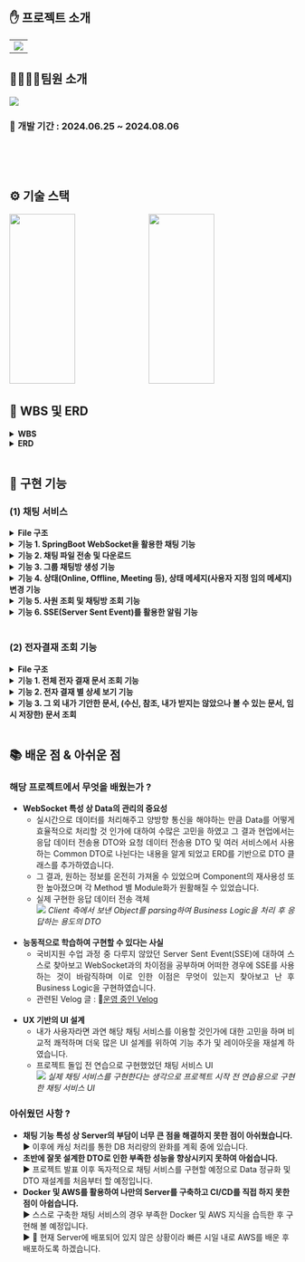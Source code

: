 ## ✋ 프로젝트 소개

<table border="0" cellspacing="0" cellpadding="0">
  <tr>
    <td width="100%">
     <img src="https://i.ibb.co/4ptjDpC/image.gif"/>
    </td>
  </tr>
</table>

## 👨‍👨‍👧‍👧팀원 소개
<img src="https://i.ibb.co/WK0jcb3/image.gif"/>

### 📅 개발 기간 : 2024.06.25 ~ 2024.08.06

<br>


<br>
<br>

## ⚙️ 기술 스택
<img src="https://github.com/user-attachments/assets/383fd344-4fb0-43d3-8bcb-002b0c357c82" style="width: 48%; height: 300px;"/>
<img src="https://github.com/user-attachments/assets/916150a1-d754-4247-b437-48e2655ebda2" style="width: 48%; height: 300px;"/>
<br>


## 📃 WBS 및 ERD
<details>
  <summary><b>WBS</b></summary>
  <br>
  <div markdown="1">
    <ul>
      <img src="https://www.notion.so/image/https%3A%2F%2Fprod-files-secure.s3.us-west-2.amazonaws.com%2Fa4dad6af-2889-4f24-849e-36828eac7662%2F121c0abb-b926-416e-a1ee-b3467ccd8bda%2FUntitled.png?table=block&id=42a5f2b1-81dd-48c5-a524-1e9bc27d6fc4&spaceId=a4dad6af-2889-4f24-849e-36828eac7662&width=2000&userId=17bae69d-6413-43c4-854c-4fa3895934cb&cache=v2"/>
    </ul>
  </div>
</details>

<details>
  <summary><b>ERD</b></summary>
  <br>
  <div markdown="1">
    <ul>
      <img src="https://github.com/user-attachments/assets/edabadf3-6251-49d6-944b-00eb5b7f530b"/>
      <img src="https://github.com/user-attachments/assets/6a93b317-4219-428c-95d6-0b3728e9b78d"/>
    </ul>
  </div>
</details>
<br>


## 🔧 구현 기능

### (1) 채팅 서비스

<details>
  <summary><b>File 구조</b></summary>
  <br>
  <div markdown="1">
    <ul>
      <img src="https://github.com/user-attachments/assets/6aceacfc-63cd-411b-8647-34e31701ea70"/>
    </ul>
  </div>
</details>

<details>
  <summary><b>기능 1. SpringBoot WebSocket을 활용한 채팅 기능</b></summary>
  <br>
  <div markdown="1">
    <ul>
      <img src="https://www.notion.so/image/https%3A%2F%2Fprod-files-secure.s3.us-west-2.amazonaws.com%2Fa4dad6af-2889-4f24-849e-36828eac7662%2F1d0bb550-7972-42de-ab59-91f2272076c3%2FUntitled.png?table=block&id=38b10326-93c9-4e88-ad75-0c8a5f4216d9&spaceId=a4dad6af-2889-4f24-849e-36828eac7662&width=2000&userId=17bae69d-6413-43c4-854c-4fa3895934cb&cache=v2"/>
      <em> 개인 채팅방의 경우 상단에 상대방의 상태 및 상태 메세지가 출력되며 그룹 채팅방의 경우 채팅방 이름, 채팅방 개설 일자가 출력됨 </em>
    </ul>
  </div>
</details>

<details>
  <summary><b>기능 2. 채팅 파일 전송 및 다운로드</b></summary>
  <br>
  <div markdown="1">
    <ul>
      <img src="https://www.notion.so/image/https%3A%2F%2Fprod-files-secure.s3.us-west-2.amazonaws.com%2Fa4dad6af-2889-4f24-849e-36828eac7662%2F4d01c477-b459-487e-bdb4-f1496c8eea94%2FUntitled.png?table=block&id=80217174-0194-4071-a51c-b8450c0362a8&spaceId=a4dad6af-2889-4f24-849e-36828eac7662&width=2000&userId=17bae69d-6413-43c4-854c-4fa3895934cb&cache=v2"/>
      <img src="https://www.notion.so/image/https%3A%2F%2Fprod-files-secure.s3.us-west-2.amazonaws.com%2Fa4dad6af-2889-4f24-849e-36828eac7662%2Fce4790bb-b240-4691-bc95-e3bdbb1e3150%2FUntitled.png?table=block&id=39a795f6-8b6f-475c-9f17-b24c27ff1922&spaceId=a4dad6af-2889-4f24-849e-36828eac7662&width=2000&userId=17bae69d-6413-43c4-854c-4fa3895934cb&cache=v2"/>
      <em> 채팅창에서 파일 전송 기능으로 사진의 경우 정규 표현식을 활용하여 미리보기 기능 구현, 모든 파일에 대해서는 클릭 시 다운로드 가능 </em>
    </ul>
  </div>
</details>

<details>
  <summary><b>기능 3. 그룹 채팅방 생성 기능</b></summary>
  <br>
  <div markdown="1">
    <ul>
     <img src="https://www.notion.so/image/https%3A%2F%2Fprod-files-secure.s3.us-west-2.amazonaws.com%2Fa4dad6af-2889-4f24-849e-36828eac7662%2Fcc5fd719-59b3-4a44-aa76-25f888dab64c%2FUntitled.png?table=block&id=bf5e7d93-3f21-4b02-96bf-9152c004f19a&spaceId=a4dad6af-2889-4f24-849e-36828eac7662&width=2000&userId=17bae69d-6413-43c4-854c-4fa3895934cb&cache=v2"/>
      <em> Bootstrap의 Modal 창을 활용하여 그룹 채팅방을 생성할 수 있는 기능 </em>
    </ul>
  </div>
</details>

<details>
  <summary><b>기능 4. 상태(Online, Offline, Meeting 등), 상태 메세지(사용자 지정 임의 메세지) 변경 기능</b></summary>
  <br>
  <div markdown="1">
    <ul>
     <img src="https://www.notion.so/image/https%3A%2F%2Fprod-files-secure.s3.us-west-2.amazonaws.com%2Fa4dad6af-2889-4f24-849e-36828eac7662%2F87fcdfed-2b64-4d29-9c47-fe101e69d9a4%2FUntitled.png?table=block&id=b0916887-5331-41d1-8675-465712d4f316&spaceId=a4dad6af-2889-4f24-849e-36828eac7662&width=2000&userId=17bae69d-6413-43c4-854c-4fa3895934cb&cache=v2"/>
<img src="https://www.notion.so/image/https%3A%2F%2Fprod-files-secure.s3.us-west-2.amazonaws.com%2Fa4dad6af-2889-4f24-849e-36828eac7662%2Ff5a0be5d-586c-44d6-a9b4-9ef1a99de016%2FUntitled.png?table=block&id=88d66843-39ff-4ca6-9f06-1e62959db60e&spaceId=a4dad6af-2889-4f24-849e-36828eac7662&width=2000&userId=17bae69d-6413-43c4-854c-4fa3895934cb&cache=v2"/>
<img src="https://www.notion.so/image/https%3A%2F%2Fprod-files-secure.s3.us-west-2.amazonaws.com%2Fa4dad6af-2889-4f24-849e-36828eac7662%2F46bcca59-d211-47ef-b47c-ee9f0cc59911%2FUntitled.png?table=block&id=b6134ebe-a5ad-408b-a432-a5cbc64ad647&spaceId=a4dad6af-2889-4f24-849e-36828eac7662&width=2000&userId=17bae69d-6413-43c4-854c-4fa3895934cb&cache=v2"/>
      <em> 상태 변경, 상태 메세지 변경 시 다른 사원들은 실시간으로 조회 가능(개인 채팅방 생성 시) </em>
    </ul>
  </div>
</details>

<details>
  <summary><b>기능 5. 사원 조회 및 채팅방 조회 기능</b></summary>
  <br>
  <div markdown="1">
    <ul>
      <table border="0" cellspacing="0" cellpadding="0">
        <tr>
          <td width="50%">
            <img src="https://www.notion.so/image/https%3A%2F%2Fprod-files-secure.s3.us-west-2.amazonaws.com%2Fa4dad6af-2889-4f24-849e-36828eac7662%2Fe00c6908-b563-42f8-8806-a771ce4acd66%2FUntitled.png?table=block&id=a5bdb407-c908-4a3a-8d32-8c08d964a3f7&spaceId=a4dad6af-2889-4f24-849e-36828eac7662&width=2000&userId=17bae69d-6413-43c4-854c-4fa3895934cb&cache=v2" width="100%">
          </td>
          <td width="50%">
            <img src="https://www.notion.so/image/https%3A%2F%2Fprod-files-secure.s3.us-west-2.amazonaws.com%2Fa4dad6af-2889-4f24-849e-36828eac7662%2Fa1365c08-4afb-4316-bfdd-fd1faa5c7fa6%2F4e8e18b5-89c8-4570-b845-8729a23e089a.png?table=block&id=7013bb3e-44fe-49f2-a6dd-3554018c3a67&spaceId=a4dad6af-2889-4f24-849e-36828eac7662&width=2000&userId=17bae69d-6413-43c4-854c-4fa3895934cb&cache=v2" width="100%">
          </td>
        </tr>
      </table>
      <em> 검색한 글자(2글자 이상)가 포함되는 사원 전체 출력 및 채팅방 조회 </em>
    </ul>
  </div>
</details>

<details>
  <summary><b>기능 6. SSE(Server Sent Event)를 활용한 알림 기능</b></summary>
  <br>
  <div markdown="1">
    <ul>
    <img src="https://www.notion.so/image/https%3A%2F%2Fprod-files-secure.s3.us-west-2.amazonaws.com%2Fa4dad6af-2889-4f24-849e-36828eac7662%2Fb390cb3e-0df8-4aa6-8888-f6fca84885a3%2FUntitled.png?table=block&id=09d3cf1f-4b11-449a-83ac-9422a22494ae&spaceId=a4dad6af-2889-4f24-849e-36828eac7662&width=2000&userId=17bae69d-6413-43c4-854c-4fa3895934cb&cache=v2"/>
<img src="https://www.notion.so/image/https%3A%2F%2Fprod-files-secure.s3.us-west-2.amazonaws.com%2Fa4dad6af-2889-4f24-849e-36828eac7662%2F41adab36-d5fd-4cde-ac21-110a8fedfe9e%2FUntitled.png?table=block&id=58630fe4-056f-48eb-bce4-095ac9abcd5f&spaceId=a4dad6af-2889-4f24-849e-36828eac7662&width=2000&userId=17bae69d-6413-43c4-854c-4fa3895934cb&cache=v2"/>
      <em> 읽지 않은 채팅 내용에 대하여 알림을 보내주며 해당 글을 읽었을 때 알림창 숫자(1 → 0)가 변하는 모습 </em>
    </ul>
  </div>
</details>

<br>

### (2) 전자결재 조회 기능
<details>
  <summary><b>File 구조</b></summary>
  <br>
  <div markdown="1">
    <ul>
      <img src="https://github.com/user-attachments/assets/f0ad1bc8-1427-487c-b1fd-a6c387cc0775"/>
    </ul>
  </div>
</details>
<details>
  <summary><b>기능 1. 전체 전자 결재 문서 조회 기능</b></summary>
  <br>
  <div markdown="1">
    <ul>
    <img src="https://www.notion.so/image/https%3A%2F%2Fprod-files-secure.s3.us-west-2.amazonaws.com%2Fa4dad6af-2889-4f24-849e-36828eac7662%2F620ba307-5b55-4fae-8757-75b2ba40ed93%2FUntitled.png?table=block&id=14091394-4263-469c-8ee9-dd74199bbde5&spaceId=a4dad6af-2889-4f24-849e-36828eac7662&width=2000&userId=17bae69d-6413-43c4-854c-4fa3895934cb&cache=v2"/>
      <em> 로그인한 사원이 볼 수 있는 전체 전자 결재 문서 조회 기능 </em>
    </ul>
  </div>
</details>

<details>
  <summary><b>기능 2. 전자 결재 별 상세 보기 기능</b></summary>
  <br>
  <div markdown="1">
    <ul>
    <img src="https://www.notion.so/image/https%3A%2F%2Fprod-files-secure.s3.us-west-2.amazonaws.com%2Fa4dad6af-2889-4f24-849e-36828eac7662%2F31c62faf-8d98-446a-bb55-32df105a3cc9%2FUntitled.png?table=block&id=f894288e-1bce-42a0-9702-b1f80b869809&spaceId=a4dad6af-2889-4f24-849e-36828eac7662&width=2000&userId=17bae69d-6413-43c4-854c-4fa3895934cb&cache=v2"/>
      <em> 사원이 볼 수 있는 전체의 문서를 클릭 시 해당 상세보기 창으로 이동 </em>
    </ul>
  </div>
</details>

<details>
  <summary><b>기능 3. 그 외 내가 기안한 문서, (수신, 참조, 내가 받지는 않았으나 볼 수 있는 문서, 임시 저장한) 문서 조회</b></summary>
  <br>
  <div markdown="1">
    <ul>
    <img src="https://www.notion.so/image/https%3A%2F%2Fprod-files-secure.s3.us-west-2.amazonaws.com%2Fa4dad6af-2889-4f24-849e-36828eac7662%2Fbcbcac08-57a8-48b3-a3a2-2724d5656c6c%2Fimage.png?table=block&id=f0b1830f-5f94-48f6-9a6c-22994bf15ad6&spaceId=a4dad6af-2889-4f24-849e-36828eac7662&width=2000&userId=17bae69d-6413-43c4-854c-4fa3895934cb&cache=v2"/>
      <em> 추가적으로 클릭 시 기능 2의 문서 상세보기 창으로 이동하여 상세 정보를 확인할 수 있음 </em>
    </ul>
  </div>
</details>
<br>


## 📚 배운 점 & 아쉬운 점
### 해당 프로젝트에서 무엇을 배웠는가 ?
<ul align="justify">
  <li>
    <b>WebSocket 특성 상 Data의 관리의 중요성</b> <br>
    <ul>
      <li>
        실시간으로 데이터를 처리해주고 양방향 통신을 해야하는 만큼 Data를 어떻게 효율적으로 처리할 것 인가에 대하여 수많은 고민을 하였고 그 결과 현업에서는 응답 데이터 전송용 DTO와 요청 데이터 전송용 DTO 및 여러 서비스에서 사용하는 Common DTO로 나뉜다는 내용을 알게 되었고 ERD를 기반으로 DTO 클래스를 추가하였습니다.
      </li>
      <li>
        그 결과, 원하는 정보를 온전히 가져올 수 있었으며 Component의 재사용성 또한 높아졌으며 각 Method 별 Module화가 원활해질 수 있었습니다. <br>  
      </li>
      <li>
        실제 구현한 응답 데이터 전송 객체<br>
        <img src="https://www.notion.so/image/https%3A%2F%2Fprod-files-secure.s3.us-west-2.amazonaws.com%2Fa4dad6af-2889-4f24-849e-36828eac7662%2F6dd6d38c-7835-4b14-ba02-7dbedc282945%2FUntitled.png?table=block&id=b998de7a-8f4e-4dd3-9e8f-facb31f08caf&spaceId=a4dad6af-2889-4f24-849e-36828eac7662&width=2000&userId=17bae69d-6413-43c4-854c-4fa3895934cb&cache=v2"/>
        <em>Client 측에서 보낸 Object를 parsing하여 Business Logic을 처리 후 응답하는 용도의 DTO</em>
      </li>
    </ul>
  </li>
  <br>
  <li>
    <b>능동적으로 학습하여 구현할 수 있다는 사실</b> <br>
    <ul>
      <li>
        국비지원 수업 과정 중 다루지 않았던 Server Sent Event(SSE)에 대하여 스스로 찾아보고 WebSocket과의 차이점을 공부하며 어떠한 경우에 SSE를 사용하는 것이 바람직하며 이로 인한 이점은 무엇이 있는지 찾아보고 난 후 Business Logic을 구현하였습니다.
      </li>
      <li>
        관련된 Velog 글 : 🔗<a href="https://velog.io/@lunia1109/TIL-24.07.21">운영 중인 Velog</a>
      </li>
    </ul>
  </li>
  <br>
  <li>
    <b>UX 기반의 UI 설계</b> <br>
    <ul>
      <li>
        내가 사용자라면 과연 해당 채팅 서비스를 이용할 것인가에 대한 고민을 하며 비교적 쾌적하며 더욱 많은 UI 설계를 위하여 기능 추가 및 레이아웃을 재설계 하였습니다.
      </li>
      <li>
        프로젝트 돌입 전 연습으로 구현했었던 채팅 서비스 UI<br>
          <img src="https://www.notion.so/image/https%3A%2F%2Fprod-files-secure.s3.us-west-2.amazonaws.com%2Fa4dad6af-2889-4f24-849e-36828eac7662%2F249bd34d-e6b7-49c2-b7c5-fa7f2cb15adb%2FUntitled.png?table=block&id=89215f5f-b1f2-4b94-b37d-39ca6a6d70c4&spaceId=a4dad6af-2889-4f24-849e-36828eac7662&width=2000&userId=17bae69d-6413-43c4-854c-4fa3895934cb&cache=v2"/>
        <em>실제 채팅 서비스를 구현한다는 생각으로 프로젝트 시작 전 연습용으로 구현한 채팅 서비스 UI</em>
      </li>
    </ul>
  </li>
</ul>

### 아쉬웠던 사항 ?
<ul>
  <li>
    <b>채팅 기능 특성 상 Server의 부담이 너무 큰 점을 해결하지 못한 점이 아쉬웠습니다.</b> <br>
    ▶ 이후에 캐싱 처리를 통한 DB 처리량의 완화를 계획 중에 있습니다.
  </li>
  <li>
    <b>초반에 잘못 설계한 DTO로 인한 부족한 성능을 향상시키지 못하여 아쉽습니다.</b> <br>
    ▶ 프로젝트 발표 이후 독자적으로 채팅 서비스를 구현할 예정으로 Data 정규화 및 DTO 재설계를 처음부터 할 예정입니다.
  </li>
  <li>
    <b>Docker 및 AWS를 활용하여 나만의 Server를 구축하고 CI/CD를 직접 하지 못한 점이 아쉽습니다.</b> <br>
    ▶ 스스로 구축한 채팅 서비스의 경우 부족한 Docker 및 AWS 지식을 습득한 후 구현해 볼 예정입니다.<br>
    ▶ 💪 현재 Server에 배포되어 있지 않은 상황이라 빠른 시일 내로 AWS를 배운 후 배포하도록 하겠습니다.
  </li>
</ul>

